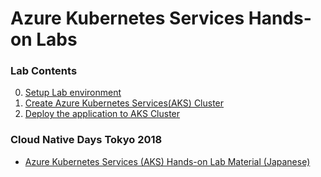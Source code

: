 # Azure Kubernetes Services Hands-on Labs

### Lab Contents
0. [Setup Lab environment](module00.md)
1. [Create Azure Kubernetes Services(AKS) Cluster](module01.md)
2. [Deploy the application to AKS Cluster](module02.md)

### Cloud Native Days Tokyo 2018
- [Azure Kubernetes Services (AKS) Hands-on Lab Material (Japanese)](cndt_aks_handson.pdf)
